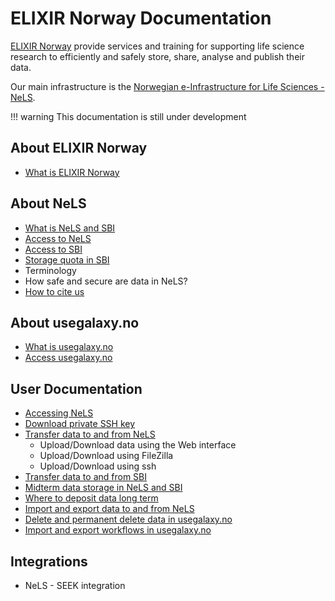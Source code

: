# ELIXIR Norway Documentation

[ELIXIR Norway](https://elixir.no) provide services and training for supporting life science research to efficiently and safely store, share, analyse and publish their data.

Our main infrastructure is the [Norwegian e-Infrastructure for Life Sciences - NeLS](https://nels.bioinfo.no/).

!!! warning
    This documentation is still under development

## About ELIXIR Norway
* [What is ELIXIR Norway](about.html#what-is-elixir-norway)

## About NeLS
* [What is NeLS and SBI](about.html#what-is-nels-and-sbi)
* [Access to NeLS](about.html#access-to-nels)
* [Access to SBI](about.html#access-to-sbi)
* [Storage quota in SBI](about.html#storage-quota-in-sbi)
* Terminology
* How safe and secure are data in NeLS?
* [How to cite us](about.html#how-to-cite-us)

## About usegalaxy.no
* [What is usegalaxy.no](./about.html#what-is-usegalaxyno)
* [Access usegalaxy.no](./about.html#access-usegalaxyno)

## User Documentation
* [Accessing NeLS](user-doc.html#accessing-nels)
* [Download private SSH key](user-doc.html#download-private-ssh-key)
* [Transfer data to and from NeLS](user-doc.html#transfer-data-to-and-from-nels)
  * Upload/Download data using the Web interface
  * Upload/Download using FileZilla
  * Upload/Download using ssh
* [Transfer data to and from SBI](user-doc.html#transfer-data-to-and-from-sbi)
* [Midterm data storage in NeLS and SBI](user-doc.html#midterm-data-storage-in-nels-and-sbi)
* [Where to deposit data long term](user-doc.html#where-to-deposit-data-long-term)
* [Import and export data to and from NeLS](user-doc.html#import-and-export-galaxy-histories-to-and-from-nels)
* [Delete and permanent delete data in usegalaxy.no](user-doc.html#delete-and-permanent-delete-data-in-usegalaxyno)
* [Import and export workflows in usegalaxy.no](user-doc.html#import-and-export-workflows-in-usegalaxyno)


## Integrations

* NeLS - SEEK integration
<!--- * DSW integration -->

<!--- ## API Documentation -->

<!--- ## Development -->
